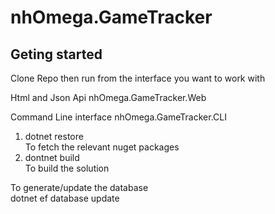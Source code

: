 # nhOmega.GameTracker

## Geting started
Clone Repo then run from the interface you want to work with

Html and Json Api
nhOmega.GameTracker.Web 

Command Line interface
nhOmega.GameTracker.CLI

1) dotnet restore\
	To fetch the relevant nuget packages
2) dontnet build\
	To build the solution

To generate/update the database\
dotnet ef database update

